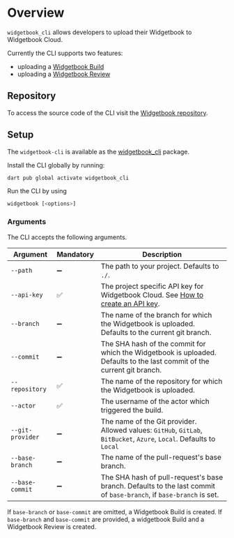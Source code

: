 # Overview

`widgetbook_cli` allows developers to upload their Widgetbook to Widgetbook Cloud.

Currently the CLI supports two features:
- uploading a [Widgetbook Build](https://docs.widgetbook.io/widgetbook-cloud/hosting)
- uploading a [Widgetbook Review](https://docs.widgetbook.io/widgetbook-cloud/review)

## Repository

To access the source code of the CLI visit the [Widgetbook repository](https://github.com/widgetbook/widgetbook/tree/main/packages/widgetbook_cli).

## Setup

The `widgetbook-cli` is available as the [widgetbook_cli](https://pub.dev/packages/widgetbook_cli) package.

Install the CLI globally by running: 

```bash
dart pub global activate widgetbook_cli
```

Run the CLI by using
```bash
widgetbook [<options>]
```

### Arguments

The CLI accepts the following arguments.

| Argument         | Mandatory | Description |
| ---------------- | --------- | ----------- |
| `--path`         | ➖        | The path to your project. Defaults to `./`. |
| `--api-key`      | ✅        | The project specific API key for Widgetbook Cloud. See [How to create an API key](https://docs.widgetbook.io/widgetbook-cloud/hosting#how-to-create-an-api-key).|
| `--branch`       | ➖        | The name of the branch for which the Widgetbook is uploaded. Defaults to the current git branch. |
| `--commit`       | ➖        | The SHA hash of the commit for which the Widgetbook is uploaded. Defaults to the last commit of the current git branch. |
| `--repository`   | ✅        | The name of the repository for which the Widgetbook is uploaded.|
| `--actor`        | ✅        | The username of the actor which triggered the build.|
| `--git-provider` | ➖        | The name of the Git provider. Allowed values: `GitHub`, `GitLab`, `BitBucket`, `Azure`, `Local`. Defaults to `Local` |
| `--base-branch`  | ➖        | The name of the pull-request's base branch. |
| `--base-commit`  | ➖        | The SHA hash of pull-request's base branch. Defaults to the last commit of `base-branch`, if `base-branch` is set. |

If `base-branch` or `base-commit` are omitted, a Widgetbook Build is created. 
If `base-branch` and `base-commit` are provided, a widgetbook Build and a Widgetbook Review is created.